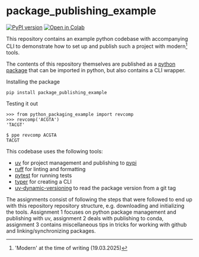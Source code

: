 # package_publishing_example
[![PyPI version](https://badge.fury.io/py/package-publishing-example.svg)](https://pypi.org/project/package-publishing-example/)
[![Open in Colab](https://colab.research.google.com/assets/colab-badge.svg)](https://colab.research.google.com/github/wur-bioinformatics/package_publishing_example/blob/main/example.ipynb)


This repository contains an example python codebase with accompanying CLI to demonstrate how to set up and publish such a project with modern[^1] tools. 

The contents of this repository themselves are published as a [python package](https://pypi.org/project/package-publishing-example/) that can be imported in python, but also contains a CLI wrapper.

Installing the package
```{sh}
pip install package_publishing_example 
```

Testing it out
```{python}
>>> from python_packaging_example import revcomp
>>> revcomp('ACGTA')
'TACGT'
```

```{sh}
$ ppe revcomp ACGTA
TACGT
```

This codebase uses the following tools: 
- [uv](https://docs.astral.sh/uv/) for project management and publishing to [pypi](https://pypi.org/)
- [ruff](https://docs.astral.sh/ruff/) for linting and formatting
- [pytest](https://docs.pytest.org/en/stable/) for running tests
- [typer](https://typer.tiangolo.com/) for creating a CLI
- [uv-dynamic-versioning](https://pypi.org/project/uv-dynamic-versioning/) to read the package version from a git tag 

The assignments consist of following the steps that were followed to end up with this repository repository structure, e.g. downloading and initializing the tools.
Assignment 1 focuses on python package management and publishing with uv, assignment 2 deals with publishing to conda, assignment 3 contains miscellaneous tips in tricks for working with github and linking/synchronizing packages.

[^1]: 'Modern' at the time of writing (19.03.2025)